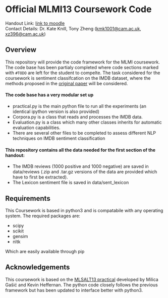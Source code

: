 # Official MLMI13 Coursework Code

Handout Link: [link to moodle](https://www.vle.cam.ac.uk/pluginfile.php/26183012/mod_resource/content/17/MLMI13-Practical-2022.pdf)\
Contact Details: Dr. Kate Knill, Tony Zheng (kmk1001@cam.ac.uk, xz396@cam.ac.uk)

## Overview
This repository will provide the code framework for the MLMI coursework. The code base has been partialy completed where code sections marked with `#TODO` are left for the student to compelte. The task considered for the coursework is sentiment classifcation on the IMDB dataset, where the methods proposed in the [original paper](https://aclanthology.org/W02-1011.pdf) will be considered.

#### The code base has a very modular set up
- practical.py is the main python file to run all the experiments (an identical ipython version is also provided)
- Corpora.py is a class that reads and processes the IMDB data.
- Evaluation.py is a class which many other classes inherits for automatic evaluation capabilities.
- There are several other files to be completed to assess different NLP techniques on IMDB sentiment classification

#### This repository contains all the data needed for the first section of the handout:
- The IMDB reviews (1000 positive and 1000 negative) are saved in data/reviews (.zip and .tar.gz versions of the data are provided which have to first be extracted).
- The Lexicon sentiment file is saved in data/sent_lexicon

## Requirements
This Coursework is based in python3 and is compatabile with any operating system. The required packages are:
- scipy
- scikit
- gensim
- nltk

Which are easily available through pip

## Acknowledgements
This coursework is based on the  [MLSALT13 practical](https://bitbucket.org/mlsalt13/practical/src/master/) developed by Milica Gašić and Kevin Heffernan. The python code closely follows the previous framework but has been updated to interface better with python3.
